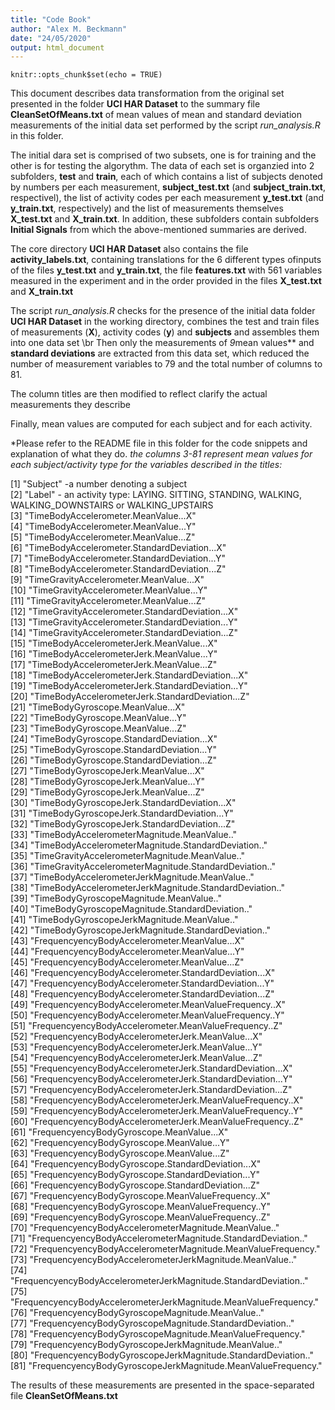 ```yaml
---
title: "Code Book"
author: "Alex M. Beckmann"
date: "24/05/2020"
output: html_document
---
```


```{r setup, include=FALSE}
knitr::opts_chunk$set(echo = TRUE)
```

This document describes data transformation from the original set presented in the folder **UCI HAR Dataset** to the summary file **CleanSetOfMeans.txt** of mean values of mean and standard deviation measurements of the initial data set performed by the script *run_analysis.R* in this folder.

The initial dara set is comprised of two subsets, one is for training and the other is for testing the algorythm. The data of each set is organzied into 2 subfolders, **test** and **train**, each of which contains a list of subjects denoted by numbers per each measurement, **subject_test.txt** (and **subject_train.txt**, respectivel), the list of activity codes per each measurement **y_test.txt** (and **y_train.txt**, respectively) and the list of measurements themselves **X_test.txt** and **X_train.txt**. In addition, these subfolders contain subfolders **Initial Signals** from which the above-mentioned summaries are derived.

The core directory **UCI HAR Dataset** also contains the file **activity_labels.txt**, containing translations for the 6 different types ofinputs of the files **y_test.txt** and **y_train.txt**, the file **features.txt** with 561 variables measured in the experiment and in the order provided in the files **X_test.txt** and **X_train.txt**

The script *run_analysis.R* checks for the presence of the initial data folder  **UCI HAR Dataset** in the working directory, combines the test and train files of measurements (**X**), activity codes (**y**) and **subjects** and assembles them into one data set
\br
Then only the measurements of *9*mean values** and **standard deviations** are extracted from this data set, which reduced the number of measurement variables to 79 and the total number of columns to 81.

The column titles are then modified to reflect clarify the actual measurements they describe

Finally, mean values are computed for each subject and for each activity.

*Please refer to the README file in this folder for the code snippets and explanation of what they do.
*the columns 3-81 represent mean values for each subject/activity type for the variables described in the titles:* 


 [1] "Subject"  -a number denoting a subject                                                      
 [2] "Label" - an activity type: LAYING. SITTING, STANDING, WALKING, WALKING_DOWNSTAIRS or WALKING_UPSTAIRS  
 [3] "TimeBodyAccelerometer.MeanValue...X"                            
 [4] "TimeBodyAccelerometer.MeanValue...Y"                            
 [5] "TimeBodyAccelerometer.MeanValue...Z"                            
 [6] "TimeBodyAccelerometer.StandardDeviation...X"                    
 [7] "TimeBodyAccelerometer.StandardDeviation...Y"                    
 [8] "TimeBodyAccelerometer.StandardDeviation...Z"                    
 [9] "TimeGravityAccelerometer.MeanValue...X"                         
[10] "TimeGravityAccelerometer.MeanValue...Y"                         
[11] "TimeGravityAccelerometer.MeanValue...Z"                         
[12] "TimeGravityAccelerometer.StandardDeviation...X"                 
[13] "TimeGravityAccelerometer.StandardDeviation...Y"                 
[14] "TimeGravityAccelerometer.StandardDeviation...Z"                 
[15] "TimeBodyAccelerometerJerk.MeanValue...X"                        
[16] "TimeBodyAccelerometerJerk.MeanValue...Y"                        
[17] "TimeBodyAccelerometerJerk.MeanValue...Z"                        
[18] "TimeBodyAccelerometerJerk.StandardDeviation...X"                
[19] "TimeBodyAccelerometerJerk.StandardDeviation...Y"                
[20] "TimeBodyAccelerometerJerk.StandardDeviation...Z"                
[21] "TimeBodyGyroscope.MeanValue...X"                                
[22] "TimeBodyGyroscope.MeanValue...Y"                                
[23] "TimeBodyGyroscope.MeanValue...Z"                                
[24] "TimeBodyGyroscope.StandardDeviation...X"                        
[25] "TimeBodyGyroscope.StandardDeviation...Y"                        
[26] "TimeBodyGyroscope.StandardDeviation...Z"                        
[27] "TimeBodyGyroscopeJerk.MeanValue...X"                            
[28] "TimeBodyGyroscopeJerk.MeanValue...Y"                            
[29] "TimeBodyGyroscopeJerk.MeanValue...Z"                            
[30] "TimeBodyGyroscopeJerk.StandardDeviation...X"                    
[31] "TimeBodyGyroscopeJerk.StandardDeviation...Y"                    
[32] "TimeBodyGyroscopeJerk.StandardDeviation...Z"                    
[33] "TimeBodyAccelerometerMagnitude.MeanValue.."                     
[34] "TimeBodyAccelerometerMagnitude.StandardDeviation.."             
[35] "TimeGravityAccelerometerMagnitude.MeanValue.."                  
[36] "TimeGravityAccelerometerMagnitude.StandardDeviation.."          
[37] "TimeBodyAccelerometerJerkMagnitude.MeanValue.."                 
[38] "TimeBodyAccelerometerJerkMagnitude.StandardDeviation.."         
[39] "TimeBodyGyroscopeMagnitude.MeanValue.."                         
[40] "TimeBodyGyroscopeMagnitude.StandardDeviation.."                 
[41] "TimeBodyGyroscopeJerkMagnitude.MeanValue.."                     
[42] "TimeBodyGyroscopeJerkMagnitude.StandardDeviation.."             
[43] "FrequencyencyBodyAccelerometer.MeanValue...X"                   
[44] "FrequencyencyBodyAccelerometer.MeanValue...Y"                   
[45] "FrequencyencyBodyAccelerometer.MeanValue...Z"                   
[46] "FrequencyencyBodyAccelerometer.StandardDeviation...X"           
[47] "FrequencyencyBodyAccelerometer.StandardDeviation...Y"           
[48] "FrequencyencyBodyAccelerometer.StandardDeviation...Z"           
[49] "FrequencyencyBodyAccelerometer.MeanValueFrequency..X"           
[50] "FrequencyencyBodyAccelerometer.MeanValueFrequency..Y"           
[51] "FrequencyencyBodyAccelerometer.MeanValueFrequency..Z"           
[52] "FrequencyencyBodyAccelerometerJerk.MeanValue...X"               
[53] "FrequencyencyBodyAccelerometerJerk.MeanValue...Y"               
[54] "FrequencyencyBodyAccelerometerJerk.MeanValue...Z"               
[55] "FrequencyencyBodyAccelerometerJerk.StandardDeviation...X"       
[56] "FrequencyencyBodyAccelerometerJerk.StandardDeviation...Y"       
[57] "FrequencyencyBodyAccelerometerJerk.StandardDeviation...Z"       
[58] "FrequencyencyBodyAccelerometerJerk.MeanValueFrequency..X"       
[59] "FrequencyencyBodyAccelerometerJerk.MeanValueFrequency..Y"       
[60] "FrequencyencyBodyAccelerometerJerk.MeanValueFrequency..Z"       
[61] "FrequencyencyBodyGyroscope.MeanValue...X"                       
[62] "FrequencyencyBodyGyroscope.MeanValue...Y"                       
[63] "FrequencyencyBodyGyroscope.MeanValue...Z"                       
[64] "FrequencyencyBodyGyroscope.StandardDeviation...X"               
[65] "FrequencyencyBodyGyroscope.StandardDeviation...Y"               
[66] "FrequencyencyBodyGyroscope.StandardDeviation...Z"               
[67] "FrequencyencyBodyGyroscope.MeanValueFrequency..X"               
[68] "FrequencyencyBodyGyroscope.MeanValueFrequency..Y"               
[69] "FrequencyencyBodyGyroscope.MeanValueFrequency..Z"               
[70] "FrequencyencyBodyAccelerometerMagnitude.MeanValue.."            
[71] "FrequencyencyBodyAccelerometerMagnitude.StandardDeviation.."    
[72] "FrequencyencyBodyAccelerometerMagnitude.MeanValueFrequency."    
[73] "FrequencyencyBodyAccelerometerJerkMagnitude.MeanValue.."        
[74] "FrequencyencyBodyAccelerometerJerkMagnitude.StandardDeviation.."
[75] "FrequencyencyBodyAccelerometerJerkMagnitude.MeanValueFrequency."
[76] "FrequencyencyBodyGyroscopeMagnitude.MeanValue.."                
[77] "FrequencyencyBodyGyroscopeMagnitude.StandardDeviation.."        
[78] "FrequencyencyBodyGyroscopeMagnitude.MeanValueFrequency."        
[79] "FrequencyencyBodyGyroscopeJerkMagnitude.MeanValue.."            
[80] "FrequencyencyBodyGyroscopeJerkMagnitude.StandardDeviation.."    
[81] "FrequencyencyBodyGyroscopeJerkMagnitude.MeanValueFrequency."

The results of these measurements are presented in the space-separated file **CleanSetOfMeans.txt**
 



